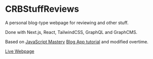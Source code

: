 # CRBStuffReviews

A personal blog-type webpage for reviewing and other stuff.

Done with Next.js, React, TailwindCSS, GraphQL and GraphCMS.

Based on [JavaScript Mastery](https://www.youtube.com/c/JavaScriptMastery) [Blog App tutorial](https://youtu.be/HYv55DhgTuA) and modified overtime.

[Live Webpage](https://crbstuffreviews.es/)
